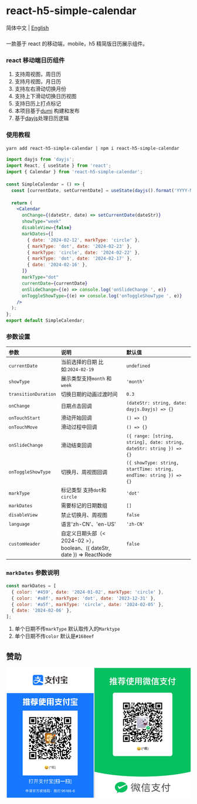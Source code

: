 # react-h5-simple-calendar

<!-- [![NPM version](https://img.shields.io/npm/v/react-h5-simple-calendar.svg?style=flat)](https://npmjs.org/package/react-h5-simple-calendar)
[![NPM downloads](http://img.shields.io/npm/dm/react-h5-simple-calendar.svg?style=flat)](https://npmjs.org/package/react-h5-simple-calendar) -->

简体中文 | [English](https://github.com/hmui/react-h5-simple-calendar/blob/main/README_en.md)

###

一款基于 react 的移动端，mobile，h5 精简版日历展示组件。

### react 移动端日历组件

1. 支持周视图，周日历
2. 支持月视图，月日历
3. 支持左右滑动切换月份
4. 支持上下滑动切换日历视图
5. 支持日历上打点标记
6. 本项目基于[dumi](https://github.com/umijs/dumi) 构建和发布
7. 基于[dayjs](https://github.com/iamkun/dayjs)处理日历逻辑

### 使用教程

`yarn add react-h5-simple-calendar | npm i react-h5-simple-calendar`

```jsx
import dayjs from 'dayjs';
import React, { useState } from 'react';
import { Calendar } from 'react-h5-simple-calendar';

const SimpleCalendar = () => {
  const [currentDate, setCurrentDate] = useState(dayjs().format('YYYY-MM-DD'));

  return (
    <Calendar
      onChange={(dateStr, date) => setCurrentDate(dateStr)}
      showType="week"
      disableView={false}
      markDates={[
        { date: '2024-02-12', markType: 'circle' },
        { markType: 'dot', date: '2024-02-23' },
        { markType: 'circle', date: '2024-02-22' },
        { markType: 'dot', date: '2024-02-17' },
        { date: '2024-02-16' },
      ]}
      markType="dot"
      currentDate={currentDate}
      onSlideChange={(e) => console.log('onSlideChange ', e)}
      onToggleShowType={(e) => console.log('onToggleShowType ', e)}
    />
  );
};
export default SimpleCalendar;
```

### 参数设置

| 参数                 | 说明                                                                     | 默认值                                                               |
| :------------------- | :----------------------------------------------------------------------- | :------------------------------------------------------------------- |
| `currentDate`        | 当前选择的日期 比如:`2024-02-19`                                         | `undefined`                                                          |
| `showType`           | 展示类型支持`month` 和 `week`                                            | `'month'`                                                            |
| `transitionDuration` | 切换日期的动画过渡时间                                                   | `0.3`                                                                |
| `onChange`           | 日期点击回调                                                             | `(dateStr: string, date: dayjs.Dayjs) => {}`                         |
| `onTouchStart`       | 滑动开始回调                                                             | `() => {}`                                                           |
| `onTouchMove`        | 滑动过程中回调                                                           | `() => {}`                                                           |
| `onSlideChange`      | 滑动结束回调                                                             | `({ range: [string, string], date: string, dateStr: string }) => {}` |
| `onToggleShowType`   | 切换月、周视图回调                                                       | `({ showType: string, startTime: string, endTime: string }) => {}`   |
| `markType`           | 标记类型 支持`dot`和`circle`                                             | `'dot'`                                                              |
| `markDates`          | 需要标记的日期数组                                                       | `[]`                                                                 |
| `disableView`        | 禁止切换月、周视图                                                       | `false`                                                              |
| `language`           | 语言'zh-CN'、'en-US'                                                     | `'zh-CN'`                                                            |
| `customHeader`       | 自定义日期头部（< 2024-02 >），boolean、({ dateStr, date }) => ReactNode | `false`                                                              |

### `markDates` 参数说明

```js
const markDates = [
  { color: '#459', date: '2024-01-02', markType: 'circle' },
  { color: '#a8f', markType: 'dot', date: '2023-12-31' },
  { color: '#a5f', markType: 'circle', date: '2024-02-05' },
  { date: '2024-02-06' },
];
```

1.  单个日期不传`markType` 默认取传入的`Marktype`
2.  单个日期不传`color` 默认是`#168eef`

## 赞助

![pay.jpg](./pay.png)
